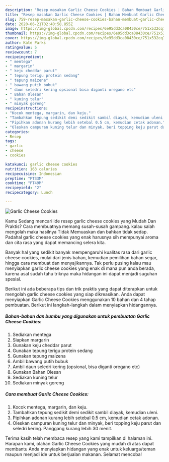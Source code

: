 ```yaml
---
description: "Resep masakan Garlic Cheese Cookies | Bahan Membuat Garlic Cheese Cookies Yang Enak dan Simpel"
title: "Resep masakan Garlic Cheese Cookies | Bahan Membuat Garlic Cheese Cookies Yang Enak dan Simpel"
slug: 759-resep-masakan-garlic-cheese-cookies-bahan-membuat-garlic-cheese-cookies-yang-enak-dan-simpel
date: 2020-06-21T02:40:58.855Z
image: https://img-global.cpcdn.com/recipes/6e95dd3ca08430ce/751x532cq70/garlic-cheese-cookies-foto-resep-utama.jpg
thumbnail: https://img-global.cpcdn.com/recipes/6e95dd3ca08430ce/751x532cq70/garlic-cheese-cookies-foto-resep-utama.jpg
cover: https://img-global.cpcdn.com/recipes/6e95dd3ca08430ce/751x532cq70/garlic-cheese-cookies-foto-resep-utama.jpg
author: Kate Parks
ratingvalue: 5
reviewcount: 7
recipeingredient:
- " mentega"
- " margarin"
- " keju cheddar parut"
- " tepung terigu protein sedang"
- " tepung maizena"
- " bawang putih bubuk"
- " daun seledri kering opsional bisa diganti oregano etc"
- " Bahan Olesan"
- " kuning telur"
- " minyak goreng"
recipeinstructions:
- "Kocok mentega, margarin, dan keju."
- "Tambahkan tepung sedikit demi sedikit sambil diayak, kemudian uleni."
- "Pipihkan adonan kurang lebih setebal 0.5 cm, kemudian cetak adonan."
- "Oleskan campuran kuning telur dan minyak, beri topping keju parut dan seledri kering. Panggang kurang lebih 30 menit."
categories:
- Resep
tags:
- garlic
- cheese
- cookies

katakunci: garlic cheese cookies 
nutrition: 163 calories
recipecuisine: Indonesian
preptime: "PT33M"
cooktime: "PT49M"
recipeyield: "2"
recipecategory: Lunch

---
```



![Garlic Cheese Cookies](https://img-global.cpcdn.com/recipes/6e95dd3ca08430ce/751x532cq70/garlic-cheese-cookies-foto-resep-utama.jpg)

Kamu Sedang mencari ide resep garlic cheese cookies yang Mudah Dan Praktis? Cara membuatnya memang susah-susah gampang. kalau salah mengolah maka hasilnya Tidak Memuaskan dan bahkan tidak sedap. Padahal garlic cheese cookies yang enak harusnya sih mempunyai aroma dan cita rasa yang dapat memancing selera kita.

Banyak hal yang sedikit banyak mempengaruhi kualitas rasa dari garlic cheese cookies, mulai dari jenis bahan, kemudian pemilihan bahan segar, hingga cara membuat dan menyajikannya. Tak perlu pusing kalau mau menyiapkan garlic cheese cookies yang enak di mana pun anda berada, karena asal sudah tahu triknya maka hidangan ini dapat menjadi suguhan spesial.




Berikut ini ada beberapa tips dan trik praktis yang dapat diterapkan untuk mengolah garlic cheese cookies yang siap dikreasikan. Anda dapat menyiapkan Garlic Cheese Cookies menggunakan 10 bahan dan 4 tahap pembuatan. Berikut ini langkah-langkah dalam menyiapkan hidangannya.

<!--inarticleads1-->

##### Bahan-bahan dan bumbu yang digunakan untuk pembuatan Garlic Cheese Cookies:

1. Sediakan  mentega
1. Siapkan  margarin
1. Gunakan  keju cheddar parut
1. Gunakan  tepung terigu protein sedang
1. Gunakan  tepung maizena
1. Ambil  bawang putih bubuk
1. Ambil  daun seledri kering (opsional, bisa diganti oregano etc)
1. Gunakan  Bahan Olesan
1. Sediakan  kuning telur
1. Sediakan  minyak goreng




<!--inarticleads2-->

##### Cara membuat Garlic Cheese Cookies:

1. Kocok mentega, margarin, dan keju.
1. Tambahkan tepung sedikit demi sedikit sambil diayak, kemudian uleni.
1. Pipihkan adonan kurang lebih setebal 0.5 cm, kemudian cetak adonan.
1. Oleskan campuran kuning telur dan minyak, beri topping keju parut dan seledri kering. Panggang kurang lebih 30 menit.




Terima kasih telah membaca resep yang kami tampilkan di halaman ini. Harapan kami, olahan Garlic Cheese Cookies yang mudah di atas dapat membantu Anda menyiapkan hidangan yang enak untuk keluarga/teman maupun menjadi ide untuk berjualan makanan. Selamat mencoba!
